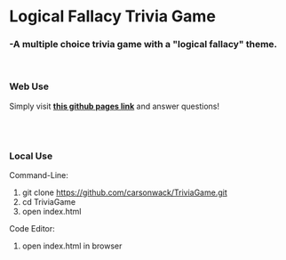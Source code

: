 # Logical Fallacy Trivia Game
### -A multiple choice trivia game with a "logical fallacy" theme.

<br/>

### Web Use

Simply visit **[this github pages link](https://carsonwack.github.io/TriviaGame)** and answer questions!

<br/><br/>

### Local Use
Command-Line:
1. git clone https://github.com/carsonwack/TriviaGame.git
2. cd TriviaGame
3. open index.html


Code Editor:
1. open index.html in browser



</br></br>
